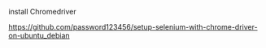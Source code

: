 install Chromedriver 

https://github.com/password123456/setup-selenium-with-chrome-driver-on-ubuntu_debian
